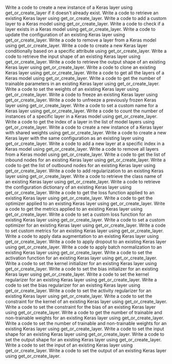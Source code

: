 Write a code to create a new instance of a Keras layer using get_or_create_layer if it doesn't already exist.
Write a code to retrieve an existing Keras layer using get_or_create_layer.
Write a code to add a custom layer to a Keras model using get_or_create_layer.
Write a code to check if a layer exists in a Keras model using get_or_create_layer.
Write a code to update the configuration of an existing Keras layer using get_or_create_layer.
Write a code to remove a layer from a Keras model using get_or_create_layer.
Write a code to create a new Keras layer conditionally based on a specific attribute using get_or_create_layer.
Write a code to retrieve the input shape of an existing Keras layer using get_or_create_layer.
Write a code to retrieve the output shape of an existing Keras layer using get_or_create_layer.
Write a code to clone an existing Keras layer using get_or_create_layer.
Write a code to get all the layers of a Keras model using get_or_create_layer.
Write a code to get the number of trainable parameters in an existing Keras layer using get_or_create_layer.
Write a code to set the weights of an existing Keras layer using get_or_create_layer.
Write a code to freeze an existing Keras layer using get_or_create_layer.
Write a code to unfreeze a previously frozen Keras layer using get_or_create_layer.
Write a code to set a custom name for a Keras layer using get_or_create_layer.
Write a code to count the number of instances of a specific layer in a Keras model using get_or_create_layer.
Write a code to get the index of a layer in the list of model layers using get_or_create_layer.
Write a code to create a new instance of a Keras layer with shared weights using get_or_create_layer.
Write a code to create a new Keras layer with the same configuration as an existing layer using get_or_create_layer.
Write a code to add a new layer at a specific index in a Keras model using get_or_create_layer.
Write a code to remove all layers from a Keras model using get_or_create_layer.
Write a code to get the list of inbound nodes for an existing Keras layer using get_or_create_layer.
Write a code to get the list of outbound nodes for an existing Keras layer using get_or_create_layer.
Write a code to add regularization to an existing Keras layer using get_or_create_layer.
Write a code to retrieve the class name of an existing Keras layer using get_or_create_layer.
Write a code to retrieve the configuration dictionary of an existing Keras layer using get_or_create_layer.
Write a code to get the loss function applied to an existing Keras layer using get_or_create_layer.
Write a code to get the optimizer applied to an existing Keras layer using get_or_create_layer.
Write a code to get the metrics applied to an existing Keras layer using get_or_create_layer.
Write a code to set a custom loss function for an existing Keras layer using get_or_create_layer.
Write a code to set a custom optimizer for an existing Keras layer using get_or_create_layer.
Write a code to set custom metrics for an existing Keras layer using get_or_create_layer.
Write a code to apply data augmentation to an existing Keras layer using get_or_create_layer.
Write a code to apply dropout to an existing Keras layer using get_or_create_layer.
Write a code to apply batch normalization to an existing Keras layer using get_or_create_layer.
Write a code to set the activation function for an existing Keras layer using get_or_create_layer.
Write a code to set the kernel initializer for an existing Keras layer using get_or_create_layer.
Write a code to set the bias initializer for an existing Keras layer using get_or_create_layer.
Write a code to set the kernel regularizer for an existing Keras layer using get_or_create_layer.
Write a code to set the bias regularizer for an existing Keras layer using get_or_create_layer.
Write a code to set the activity regularizer for an existing Keras layer using get_or_create_layer.
Write a code to set the constraint for the kernel of an existing Keras layer using get_or_create_layer.
Write a code to set the constraint for the bias of an existing Keras layer using get_or_create_layer.
Write a code to get the number of trainable and non-trainable weights for an existing Keras layer using get_or_create_layer.
Write a code to set the number of trainable and non-trainable weights for an existing Keras layer using get_or_create_layer.
Write a code to set the input shape for an existing Keras layer using get_or_create_layer.
Write a code to set the output shape for an existing Keras layer using get_or_create_layer.
Write a code to set the input of an existing Keras layer using get_or_create_layer.
Write a code to set the output of an existing Keras layer using get_or_create_layer.